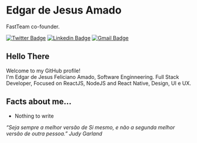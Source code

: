 # Edgar de Jesus Amado 
FastTeam co-founder.

[![Twitter Badge](https://img.shields.io/badge/-@edgarfeliciano-6633cc?style=flat-square&labelColor=6633cc&logo=twitter&logoColor=white&link=https://twitter.com/edgarfeliciano)](https://twitter.com/edgarfeliciano) 
[![Linkedin Badge](https://img.shields.io/badge/-Edgar%20Amado-6633cc?style=flat-square&logo=Linkedin&logoColor=white&link=https://www.linkedin.com/in/edgar-amado-52478619a/)](https://www.linkedin.com/in/edgar-amado-52478619a/) 
[![Gmail Badge](https://img.shields.io/badge/-edgjesus@gmail.com-6633cc?style=flat-square&logo=Gmail&logoColor=white&link=mailto:edgjesus@gmail.com)](mailto:edgjesus@gmail.com)

## Hello There
Welcome to my GitHub profile!<br>
I'm Edgar de Jesus Feliciano Amado, Software Enginneering.
Full Stack Developer, Focused on ReactJS, NodeJS and React Native, Design, UI e UX.

## Facts about me...
- Nothing to write

_“Seja sempre a melhor versão de Si mesmo, e não a segunda melhor versão de outra pessoa.” Judy Garland_

<!-- ![My github stats](https://github-readme-stats.vercel.app/api?username=EdgarJFA&show_icons=true) -->